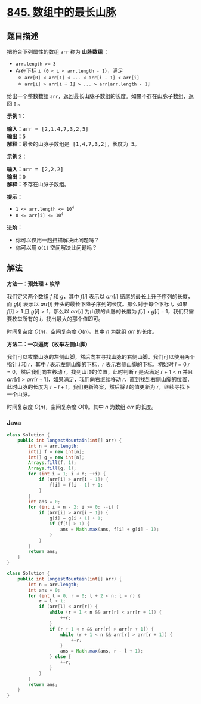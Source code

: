 # [845. 数组中的最长山脉](https://leetcode.cn/problems/longest-mountain-in-array)

## 题目描述

<p>把符合下列属性的数组 <code>arr</code> 称为 <strong>山脉数组</strong> ：</p>

<ul>
	<li><code>arr.length &gt;= 3</code></li>
	<li>存在下标 <code>i</code>（<code>0 &lt; i &lt; arr.length - 1</code>），满足
	<ul>
		<li><code>arr[0] &lt; arr[1] &lt; ... &lt; arr[i - 1] &lt; arr[i]</code></li>
		<li><code>arr[i] &gt; arr[i + 1] &gt; ... &gt; arr[arr.length - 1]</code></li>
	</ul>
	</li>
</ul>

<p>给出一个整数数组 <code>arr</code>，返回最长山脉子数组的长度。如果不存在山脉子数组，返回 <code>0</code> 。</p>

<p><strong>示例 1：</strong></p>

<pre>
<strong>输入：</strong>arr = [2,1,4,7,3,2,5]
<strong>输出：</strong>5
<strong>解释：</strong>最长的山脉子数组是 [1,4,7,3,2]，长度为 5。
</pre>

<p><strong>示例 2：</strong></p>

<pre>
<strong>输入：</strong>arr = [2,2,2]
<strong>输出：</strong>0
<strong>解释：</strong>不存在山脉子数组。
</pre>

<p><strong>提示：</strong></p>

<ul>
	<li><code>1 &lt;= arr.length &lt;= 10<sup>4</sup></code></li>
	<li><code>0 &lt;= arr[i] &lt;= 10<sup>4</sup></code></li>
</ul>

<p><strong>进阶：</strong></p>

<ul>
	<li>你可以仅用一趟扫描解决此问题吗？</li>
	<li>你可以用 <code>O(1)</code> 空间解决此问题吗？</li>
</ul>

## 解法

**方法一：预处理 + 枚举**

我们定义两个数组 $f$ 和 $g$，其中 $f[i]$ 表示以 $arr[i]$ 结尾的最长上升子序列的长度，而 $g[i]$ 表示以 $arr[i]$ 开头的最长下降子序列的长度。那么对于每个下标 $i$，如果 $f[i] \gt 1$ 且 $g[i] \gt 1$，那么以 $arr[i]$ 为山顶的山脉的长度为 $f[i] + g[i] - 1$，我们只需要枚举所有的 $i$，找出最大的那个值即可。

时间复杂度 $O(n)$，空间复杂度 $O(n)$。其中 $n$ 为数组 $arr$ 的长度。

**方法二：一次遍历（枚举左侧山脚）**

我们可以枚举山脉的左侧山脚，然后向右寻找山脉的右侧山脚。我们可以使用两个指针 $l$ 和 $r$，其中 $l$ 表示左侧山脚的下标，$r$ 表示右侧山脚的下标，初始时 $l=0$,$r=0$，然后我们向右移动 $r$，找到山顶的位置，此时判断 $r$ 是否满足 $r + 1 \lt n$ 并且 $arr[r] \gt arr[r + 1]$，如果满足，我们向右继续移动 $r$，直到找到右侧山脚的位置，此时山脉的长度为 $r - l + 1$，我们更新答案，然后将 $l$ 的值更新为 $r$，继续寻找下一个山脉。

时间复杂度 $O(n)$，空间复杂度 $O(1)$。其中 $n$ 为数组 $arr$ 的长度。

### **Java**

```java
class Solution {
    public int longestMountain(int[] arr) {
        int n = arr.length;
        int[] f = new int[n];
        int[] g = new int[n];
        Arrays.fill(f, 1);
        Arrays.fill(g, 1);
        for (int i = 1; i < n; ++i) {
            if (arr[i] > arr[i - 1]) {
                f[i] = f[i - 1] + 1;
            }
        }
        int ans = 0;
        for (int i = n - 2; i >= 0; --i) {
            if (arr[i] > arr[i + 1]) {
                g[i] = g[i + 1] + 1;
                if (f[i] > 1) {
                    ans = Math.max(ans, f[i] + g[i] - 1);
                }
            }
        }
        return ans;
    }
}
```

```java
class Solution {
    public int longestMountain(int[] arr) {
        int n = arr.length;
        int ans = 0;
        for (int l = 0, r = 0; l + 2 < n; l = r) {
            r = l + 1;
            if (arr[l] < arr[r]) {
                while (r + 1 < n && arr[r] < arr[r + 1]) {
                    ++r;
                }
                if (r + 1 < n && arr[r] > arr[r + 1]) {
                    while (r + 1 < n && arr[r] > arr[r + 1]) {
                        ++r;
                    }
                    ans = Math.max(ans, r - l + 1);
                } else {
                    ++r;
                }
            }
        }
        return ans;
    }
}
```
